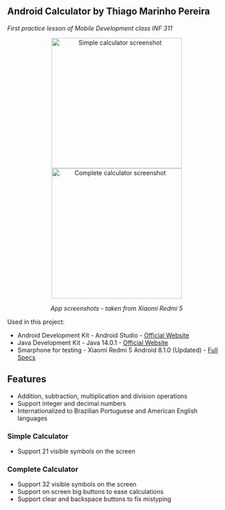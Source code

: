 ## Android Calculator by Thiago Marinho Pereira

*First practice lesson of Mobile Development class INF 311*
																			
<p align="center" width="100%">
	<img src="https://rb.gy/ymru3o" width="300px" height="auto" alt="Simple calculator screenshot" />
	<img src="https://rb.gy/f2y90c" width="300px" height="auto" alt="Complete calculator screenshot" />
</p>
<p align="center" width="100%">
	<i>App screenshots - taken from Xiaomi Redmi 5</i>
</p>

Used in this project:

* Android Development Kit - Android Studio - [Official Website](https://developer.android.com/studio)
* Java Development Kit - Java 14.0.1 - [Official Website](https://www.oracle.com/java/technologies/javase-downloads.html)
* Smarphone for testing - Xiaomi Redmi 5 Android 8.1.0 (Updated) - [Full Specs](https://www.gsmarena.com/xiaomi_redmi_5-8768.php)

## Features

* Addition, subtraction, multiplication and division operations
* Support integer and decimal numbers
* Internationalized to Brazilian Portuguese and American English languages

### Simple Calculator

* Support 21 visible symbols on the screen

### Complete Calculator

* Support 32 visible symbols on the screen
* Support on screen big buttons to ease calculations
* Support clear and backspace buttons to fix mistyping
